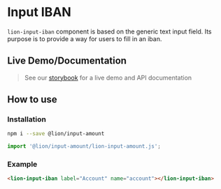 # Input IBAN

[//]: # 'AUTO INSERT HEADER PREPUBLISH'

`lion-input-iban` component is based on the generic text input field. Its purpose is to provide a way for users to fill in an iban.

## Live Demo/Documentation

> See our [storybook](http://lion-web-components.netlify.com/?path=/docs/forms-input-iban) for a live demo and API documentation

## How to use

### Installation

```sh
npm i --save @lion/input-amount
```

```js
import '@lion/input-amount/lion-input-amount.js';
```

### Example

```html
<lion-input-iban label="Account" name="account"></lion-input-iban>
```
